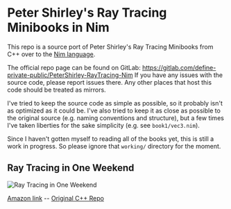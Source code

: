 Peter Shirley's Ray Tracing Minibooks in Nim
============================================

This repo is a source port of Peter Shirley's Ray Tracing Minibooks from C++
over to the [Nim language](http://nim-lang.org/).

The official repo page can be found on GitLab:
https://gitlab.com/define-private-public/PeterShirley-RayTracing-Nim
If you have any issues with the source code, please report issues there.  Any
other places that host this code should be treated as mirrors.

I've tried to keep the source code as simple as possible, so it probably isn't
as optimized as it could be.  I've also tried to keep it as close as possible to
the original source (e.g. naming conventions and structure), but a few times
I've taken liberties for the sake simplicity (e.g. see `book1/vec3.nim`).

Since I haven't gotten myself to reading all of the books yet, this is still a
work in progress.  So please ignore that `working/` directory for the moment.



Ray Tracing in One Weekend
--------------------------
![Ray Tracing in One Weekend](https://gitlab.com/define-private-public/PeterShirley-RayTracing-Nim/raw/master/renders/book1.png)

[Amazon link](https://www.amazon.com/Ray-Tracing-Weekend-Minibooks-Book-ebook/dp/B01B5AODD8)
-- [Original C++ Repo](https://github.com/petershirley/raytracinginoneweekend)

